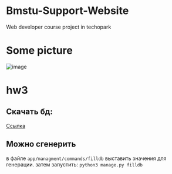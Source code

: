 # Bmstu-Support-Website
Web developer course project in techopark

# Some picture
![image](https://user-images.githubusercontent.com/90505248/163201162-0e749661-6366-45f9-9895-2b7d125fe04a.png)

# hw3 
## Скачать бд: 
[Ссылка](https://disk.yandex.ru/d/E1N-Vu3HmFWgCg)

## Можно сгенерить 

в файле `app/managment/commands/filldb` выставить значения для генерации.
затем запустить:
`python3 manage.py filldb`
